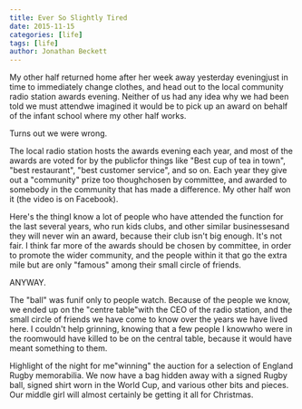 ```yaml
---
title: Ever So Slightly Tired
date: 2015-11-15
categories: [life]
tags: [life]
author: Jonathan Beckett
---
```


My other half returned home after her week away yesterday eveningjust in time to immediately change clothes, and head out to the local community radio station awards evening. Neither of us had any idea why we had been told we must attendwe imagined it would be to pick up an award on behalf of the infant school where my other half works.

Turns out we were wrong.

The local radio station hosts the awards evening each year, and most of the awards are voted for by the publicfor things like "Best cup of tea in town", "best restaurant", "best customer service", and so on. Each year they give out a "community" prize too thoughchosen by committee, and awarded to somebody in the community that has made a difference. My other half won it (the video is on Facebook).

Here's the thingI know a lot of people who have attended the function for the last several years, who run kids clubs, and other similar businessesand they will never win an award, because their club isn't big enough. It's not fair. I think far more of the awards should be chosen by committee, in order to promote the wider community, and the people within it that go the extra mile but are only "famous" among their small circle of friends.

ANYWAY.

The "ball" was funif only to people watch. Because of the people we know, we ended up on the "centre table"with the CEO of the radio station, and the small circle of friends we have come to know over the years we have lived here. I couldn't help grinning, knowing that a few people I knowwho were in the roomwould have killed to be on the central table, because it would have meant something to them.

Highlight of the night for me"winning" the auction for a selection of England Rugby memorabilia. We now have a bag hidden away with a signed Rugby ball, signed shirt worn in the World Cup, and various other bits and pieces. Our middle girl will almost certainly be getting it all for Christmas.